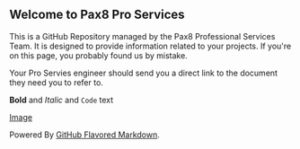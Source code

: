 ## Welcome to Pax8 Pro Services

This is a GitHub Repository managed by the Pax8 Professional Services Team. It is designed to provide information related to your projects. If you're on this page, you probably found us by mistake.

Your Pro Servies engineer should send you a direct link to the document they need you to refer to.

**Bold** and _Italic_ and `Code` text

[Image](Pax8.png)

Powered By [GitHub Flavored Markdown](https://guides.github.com/features/mastering-markdown/).
